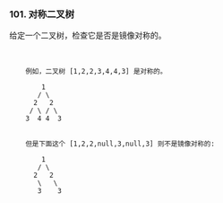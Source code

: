 ### 101. 对称二叉树

给定一个二叉树，检查它是否是镜像对称的。

 
```
    例如，二叉树 [1,2,2,3,4,4,3] 是对称的。
    
        1
       / \
      2   2
     / \ / \
    3  4 4  3
     
    
    但是下面这个 [1,2,2,null,3,null,3] 则不是镜像对称的:
    
        1
       / \
      2   2
       \   \
       3    3

```